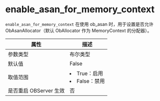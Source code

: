 # enable_asan_for_memory_context

`enable_asan_for_memory_context` 在使用 ob_asan 时，用于设置是否允许 ObAsanAllocator（默认 ObAllocator 作为 MemoryContext 的分配器）。

| **属性** | **描述** |
| --- | --- |
| 参数类型 | 布尔类型 |
| 默认值 | False |
| 取值范围 | <li>True：启用<li>False：禁用 |
| 是否重启 OBServer 生效 | 否 |
